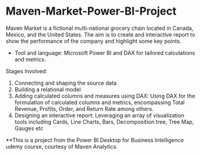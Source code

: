 # Maven-Market-Power-BI-Project
Maven Market is a fictional multi-national grocery chain located in Canada, Mexico, and the United States.
The aim is to create and interactive report to show the performance of the company and highlight some key points. 
- Tool and language: Microsoft Power BI and DAX for tailored calculations and metrics.

Stages Involved:
1. Connecting and shaping the source data
2. Building a relational model
3. Adding calculated columns and measures using DAX: Using DAX for the formulation of calculated columns and metrics, encompassing Total Revenue, Profits, Order, and Return Rate among others.
4. Designing an interactive report: Leveraging an array of visualization tools including Cards, Line Charts, Bars, Decomposition tree, Tree Map, Gauges etc

**This is a project from the Power BI Desktop for Business Intelligence udemy course, courtesy of Maven Analytics.
